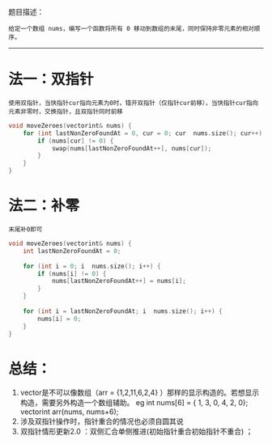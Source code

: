 题目描述：

	给定一个数组 nums，编写一个函数将所有 0 移动到数组的末尾，同时保持非零元素的相对顺序。



-----------

# 法一：双指针

	使用双指针，当快指针cur指向元素为0时，错开双指针（仅指针cur前移），当快指针cur指向元素非零时，交换指针，且双指针同时前移
```cpp
void moveZeroes(vectorint& nums) {
    for (int lastNonZeroFoundAt = 0, cur = 0; cur  nums.size(); cur++) {
        if (nums[cur] != 0) {
            swap(nums[lastNonZeroFoundAt++], nums[cur]);
        }
    }
}
```

# 法二：补零

	末尾补0即可

```cpp
void moveZeroes(vectorint& nums) {
    int lastNonZeroFoundAt = 0;
    
    for (int i = 0; i  nums.size(); i++) {
        if (nums[i] != 0) {
            nums[lastNonZeroFoundAt++] = nums[i];
        }
    }
 
    for (int i = lastNonZeroFoundAt; i  nums.size(); i++) {
        nums[i] = 0;
    }
}


```

# 总结：
1. vector是不可以像数组（arr = {1,2,11,6,2,4} ）那样的显示构造的。若想显示构造，需要另外构造一个数组辅助。
	eg 	int nums[6] = { 1, 3, 0, 4, 2, 0};   
			vectorint arr(nums, nums+6);
2. 涉及双指针操作时，指针重合的情况也必须自圆其说
3. 双指针情形更新2.0 ：双侧汇合单侧推进(初始指针重合初始指针不重合) ；
